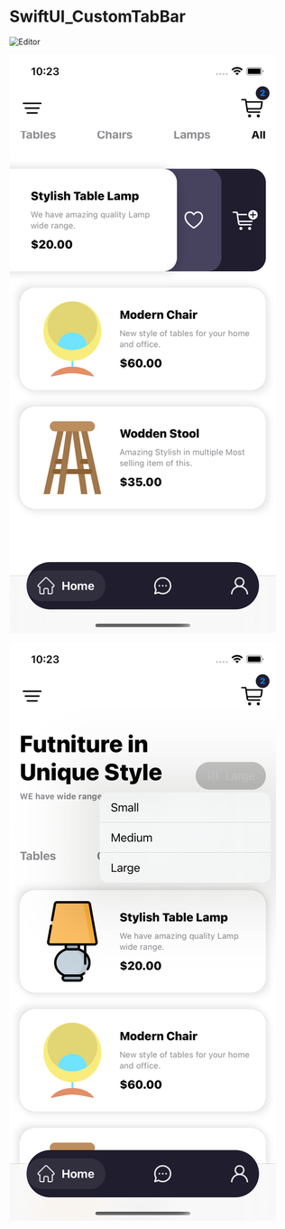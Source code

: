 # SwiftUI_CustomTabBar
 

<img src="./SwiftUI_CustomTabBar/blob/main/SwiftUI_CustomTabBar/Assets.xcassets/screen_1.imageset/simulator_screenshot_20208B85-6C53-4E60-B0E2-1C2AD293E91C.png" alt="Editor" width="300">

![image](https://github.com/HuangWanJun/SwiftUI_CustomTabBar/blob/main/SwiftUI_CustomTabBar/Assets.xcassets/screen_2.imageset/simulator_screenshot_C438AD11-D236-483C-8A60-065FE81AE5C6.png)

![image](https://github.com/HuangWanJun/SwiftUI_CustomTabBar/blob/main/SwiftUI_CustomTabBar/Assets.xcassets/screen_3.imageset/simulator_screenshot_F735AC63-361C-4BEC-A9DC-39AD594747D2.png)
